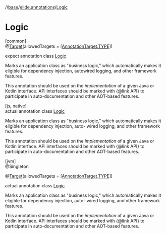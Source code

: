 //[base](../../../index.md)/[elide.annotations](../index.md)/[Logic](index.md)

# Logic

[common]\
@[Target](https://kotlinlang.org/api/latest/jvm/stdlib/kotlin.annotation/-target/index.html)(allowedTargets = [[AnnotationTarget.TYPE](https://kotlinlang.org/api/latest/jvm/stdlib/kotlin.annotation/-annotation-target/-t-y-p-e/index.html)])

expect annotation class [Logic](index.md)

Marks an application class as &quot;business logic,&quot; which automatically makes it eligible for dependency injection, autowired logging, and other framework features.

This annotation should be used on the <i>implementation</i> of a given Java or Kotlin interface. API interfaces should be marked with {@link API} to participate in auto-documentation and other AOT-based features.

[js, native]\
actual annotation class [Logic](index.md)

Marks an application class as &quot;business logic,&quot; which automatically makes it eligible for dependency injection, auto- wired logging, and other framework features.

This annotation should be used on the <i>implementation</i> of a given Java or Kotlin interface. API interfaces should be marked with {@link API} to participate in auto-documentation and other AOT-based features.

[jvm]\
@Singleton

@[Target](https://kotlinlang.org/api/latest/jvm/stdlib/kotlin.annotation/-target/index.html)(allowedTargets = [[AnnotationTarget.TYPE](https://kotlinlang.org/api/latest/jvm/stdlib/kotlin.annotation/-annotation-target/-t-y-p-e/index.html)])

actual annotation class [Logic](index.md)

Marks an application class as &quot;business logic,&quot; which automatically makes it eligible for dependency injection, auto- wired logging, and other framework features.

This annotation should be used on the <i>implementation</i> of a given Java or Kotlin interface. API interfaces should be marked with {@link API} to participate in auto-documentation and other AOT-based features.
